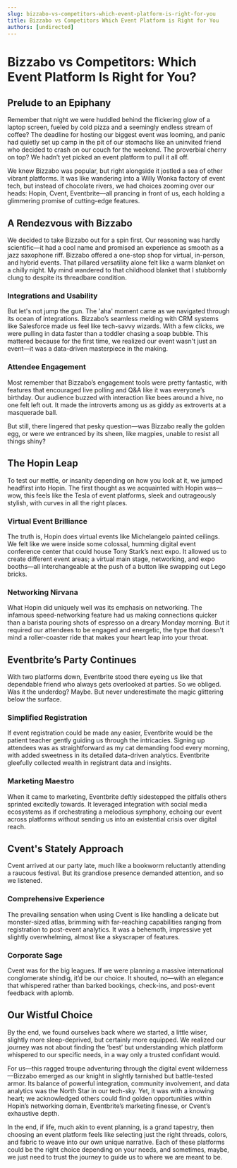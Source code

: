 ```yaml
---
slug: bizzabo-vs-competitors-which-event-platform-is-right-for-you
title: Bizzabo vs Competitors Which Event Platform is Right for You
authors: [undirected]
---
```



# Bizzabo vs Competitors: Which Event Platform Is Right for You?

## Prelude to an Epiphany

Remember that night we were huddled behind the flickering glow of a laptop screen, fueled by cold pizza and a seemingly endless stream of coffee? The deadline for hosting our biggest event was looming, and panic had quietly set up camp in the pit of our stomachs like an uninvited friend who decided to crash on our couch for the weekend. The proverbial cherry on top? We hadn’t yet picked an event platform to pull it all off.

We knew Bizzabo was popular, but right alongside it jostled a sea of other vibrant platforms. It was like wandering into a Willy Wonka factory of event tech, but instead of chocolate rivers, we had choices zooming over our heads: Hopin, Cvent, Eventbrite—all prancing in front of us, each holding a glimmering promise of cutting-edge features.

## A Rendezvous with Bizzabo

We decided to take Bizzabo out for a spin first. Our reasoning was hardly scientific—it had a cool name and promised an experience as smooth as a jazz saxophone riff. Bizzabo offered a one-stop shop for virtual, in-person, and hybrid events. That pillared versatility alone felt like a warm blanket on a chilly night. My mind wandered to that childhood blanket that I stubbornly clung to despite its threadbare condition. 

### Integrations and Usability

But let's not jump the gun. The 'aha' moment came as we navigated through its ocean of integrations. Bizzabo’s seamless melding with CRM systems like Salesforce made us feel like tech-savvy wizards. With a few clicks, we were pulling in data faster than a toddler chasing a soap bubble. This mattered because for the first time, we realized our event wasn't just an event—it was a data-driven masterpiece in the making.

### Attendee Engagement

Most remember that Bizzabo’s engagement tools were pretty fantastic, with features that encouraged live polling and Q&A like it was everyone’s birthday. Our audience buzzed with interaction like bees around a hive, no one felt left out. It made the introverts among us as giddy as extroverts at a masquerade ball.

But still, there lingered that pesky question—was Bizzabo really the golden egg, or were we entranced by its sheen, like magpies, unable to resist all things shiny?

## The Hopin Leap

To test our mettle, or insanity depending on how you look at it, we jumped headfirst into Hopin. The first thought as we acquainted with Hopin was—wow, this feels like the Tesla of event platforms, sleek and outrageously stylish, with curves in all the right places.

### Virtual Event Brilliance

The truth is, Hopin does virtual events like Michelangelo painted ceilings. We felt like we were inside some colossal, humming digital event conference center that could house Tony Stark’s next expo. It allowed us to create different event areas; a virtual main stage, networking, and expo booths—all interchangeable at the push of a button like swapping out Lego bricks.

### Networking Nirvana

What Hopin did uniquely well was its emphasis on networking. The infamous speed-networking feature had us making connections quicker than a barista pouring shots of espresso on a dreary Monday morning. But it required our attendees to be engaged and energetic, the type that doesn't mind a roller-coaster ride that makes your heart leap into your throat.

## Eventbrite’s Party Continues

With two platforms down, Eventbrite stood there eyeing us like that dependable friend who always gets overlooked at parties. So we obliged. Was it the underdog? Maybe. But never underestimate the magic glittering below the surface.

### Simplified Registration 

If event registration could be made any easier, Eventbrite would be the patient teacher gently guiding us through the intricacies. Signing up attendees was as straightforward as my cat demanding food every morning, with added sweetness in its detailed data-driven analytics. Eventbrite gleefully collected wealth in registrant data and insights.

### Marketing Maestro

When it came to marketing, Eventbrite deftly sidestepped the pitfalls others sprinted excitedly towards. It leveraged integration with social media ecosystems as if orchestrating a melodious symphony, echoing our event across platforms without sending us into an existential crisis over digital reach.

## Cvent's Stately Approach

Cvent arrived at our party late, much like a bookworm reluctantly attending a raucous festival. But its grandiose presence demanded attention, and so we listened.

### Comprehensive Experience

The prevailing sensation when using Cvent is like handling a delicate but monster-sized atlas, brimming with far-reaching capabilities ranging from registration to post-event analytics. It was a behemoth, impressive yet slightly overwhelming, almost like a skyscraper of features.

### Corporate Sage

Cvent was for the big leagues. If we were planning a massive international conglomerate shindig, it’d be our choice. It shouted, no—with an elegance that whispered rather than barked bookings, check-ins, and post-event feedback with aplomb.

## Our Wistful Choice

By the end, we found ourselves back where we started, a little wiser, slightly more sleep-deprived, but certainly more equipped. We realized our journey was not about finding the ‘best’ but understanding which platform whispered to our specific needs, in a way only a trusted confidant would.

For us—this ragged troupe adventuring through the digital event wilderness—Bizzabo emerged as our knight in slightly tarnished but battle-tested armor. Its balance of powerful integration, community involvement, and data analytics was the North Star in our tech-sky. Yet, it was with a knowing heart; we acknowledged others could find golden opportunities within Hopin’s networking domain, Eventbrite’s marketing finesse, or Cvent’s exhaustive depth.

In the end, if life, much akin to event planning, is a grand tapestry, then choosing an event platform feels like selecting just the right threads, colors, and fabric to weave into our own unique narrative. Each of these platforms could be the right choice depending on your needs, and sometimes, maybe, we just need to trust the journey to guide us to where we are meant to be.